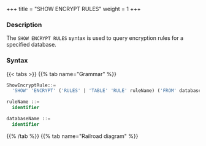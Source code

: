+++
title = "SHOW ENCRYPT RULES"
weight = 1
+++

### Description

The `SHOW ENCRYPT RULES` syntax is used to query encryption rules for a specified database.

### Syntax

{{< tabs >}}
{{% tab name="Grammar" %}}
```sql
ShowEncryptRule::=
  'SHOW' 'ENCRYPT' ('RULES' | 'TABLE' 'RULE' ruleName) ('FROM' databaseName)?

ruleName ::=
  identifier

databaseName ::=
  identifier
```
{{% /tab %}}
{{% tab name="Railroad diagram" %}}
<iframe frameborder="0" name="diagram" id="diagram" width="100%" height="100%"></iframe>
{{% /tab %}}
{{< /tabs >}}

### Note

- When `databaseName` is not specified, then `DATABASE`is currently used as the default name. If `DATABASE` is not used, you will receive a `No database selected` prompt.

### Return value description

| Column                   | Description                               |
|--------------------------|-------------------------------------------|
| table                    | Logical table name                        |
| logic_column             | Logical column name                       |
| cipher_column            | Ciphertext column name                    |
| plain_column             | Plaintext column name                     |
| assisted_query_column    | Assisted query column name                |
| like_query_column        | Like query column name                    |
| encryptor_type           | Encryption algorithm type                 |
| encryptor_props          | Encryption algorithm parameter            |
| assisted_query_type      | Assisted query algorithm type             |
| assisted_query_props     | Assisted query algorithm parameter        |
| like_query_type          | Like query algorithm type                 |
| like_query_props         | Like query algorithm parameter            |




### Example

- Query encrypt rules for specified database.

```sql
SHOW ENCRYPT RULES FROM encrypt_db;
```

```sql
mysql> SHOW ENCRYPT RULES FROM encrypt_db;
+-----------+--------------+---------------+--------------+-----------------------+-------------------+----------------+-------------------------+---------------------+----------------------+-----------------+------------------+
| table     | logic_column | cipher_column | plain_column | assisted_query_column | like_query_column | encryptor_type | encryptor_props         | assisted_query_type | assisted_query_props | like_query_type | like_query_props |
+-----------+--------------+---------------+--------------+-----------------------+-------------------+----------------+-------------------------+---------------------+----------------------+-----------------+------------------+
| t_user    | pwd          | pwd_cipher    | pwd_plain    |                       |                   | AES            | aes-key-value=123456abc |                     |                      |                 |                  |
| t_encrypt | pwd          | pwd_cipher    | pwd_plain    |                       |                   | AES            | aes-key-value=123456abc |                     |                      |                 |                  |
+-----------+--------------+---------------+--------------+-----------------------+-------------------+----------------+-------------------------+---------------------+----------------------+-----------------+------------------+
2 rows in set (0.00 sec)
```

- Query encrypt rules for current database.

```sql
SHOW ENCRYPT RULES;
```

```sql
mysql> SHOW ENCRYPT RULES;
+-----------+--------------+---------------+--------------+-----------------------+-------------------+----------------+-------------------------+---------------------+----------------------+-----------------+------------------+
| table     | logic_column | cipher_column | plain_column | assisted_query_column | like_query_column | encryptor_type | encryptor_props         | assisted_query_type | assisted_query_props | like_query_type | like_query_props |
+-----------+--------------+---------------+--------------+-----------------------+-------------------+----------------+-------------------------+---------------------+----------------------+-----------------+------------------+
| t_user    | pwd          | pwd_cipher    | pwd_plain    |                       |                   | AES            | aes-key-value=123456abc |                     |                      |                 |                  |
| t_encrypt | pwd          | pwd_cipher    | pwd_plain    |                       |                   | AES            | aes-key-value=123456abc |                     |                      |                 |                  |
+-----------+--------------+---------------+--------------+-----------------------+-------------------+----------------+-------------------------+---------------------+----------------------+-----------------+------------------+
2 rows in set (0.00 sec)
```

- Query specified encrypt rule in specified database.

```sql
SHOW ENCRYPT TABLE RULE t_encrypt FROM encrypt_db;
```

```sql
mysql> SHOW ENCRYPT TABLE RULE t_encrypt FROM encrypt_db;
+-----------+--------------+---------------+--------------+-----------------------+-------------------+----------------+-------------------------+---------------------+----------------------+-----------------+------------------+
| table     | logic_column | cipher_column | plain_column | assisted_query_column | like_query_column | encryptor_type | encryptor_props         | assisted_query_type | assisted_query_props | like_query_type | like_query_props |
+-----------+--------------+---------------+--------------+-----------------------+-------------------+----------------+-------------------------+---------------------+----------------------+-----------------+------------------+
| t_encrypt | pwd          | pwd_cipher    | pwd_plain    |                       |                   | AES            | aes-key-value=123456abc |                     |                      |                 |                  |
+-----------+--------------+---------------+--------------+-----------------------+-------------------+----------------+-------------------------+---------------------+----------------------+-----------------+------------------+
1 row in set (0.01 sec)
```

- Query specified encrypt rule in current database.

```sql
SHOW ENCRYPT TABLE RULE t_encrypt;
```

```sql
mysql> SHOW ENCRYPT TABLE RULE t_encrypt;
+-----------+--------------+---------------+--------------+-----------------------+-------------------+----------------+-------------------------+---------------------+----------------------+-----------------+------------------+
| table     | logic_column | cipher_column | plain_column | assisted_query_column | like_query_column | encryptor_type | encryptor_props         | assisted_query_type | assisted_query_props | like_query_type | like_query_props |
+-----------+--------------+---------------+--------------+-----------------------+-------------------+----------------+-------------------------+---------------------+----------------------+-----------------+------------------+
| t_encrypt | pwd          | pwd_cipher    | pwd_plain    |                       |                   | AES            | aes-key-value=123456abc |                     |                      |                 |                  |
+-----------+--------------+---------------+--------------+-----------------------+-------------------+----------------+-------------------------+---------------------+----------------------+-----------------+------------------+
1 row in set (0.01 sec)
```

### Reserved word

`SHOW`, `ENCRYPT`, `TABLE`, `RULE`, `RULES`, `FROM`

### Related links

- [Reserved word](/en/user-manual/shardingsphere-proxy/distsql/syntax/reserved-word/)
